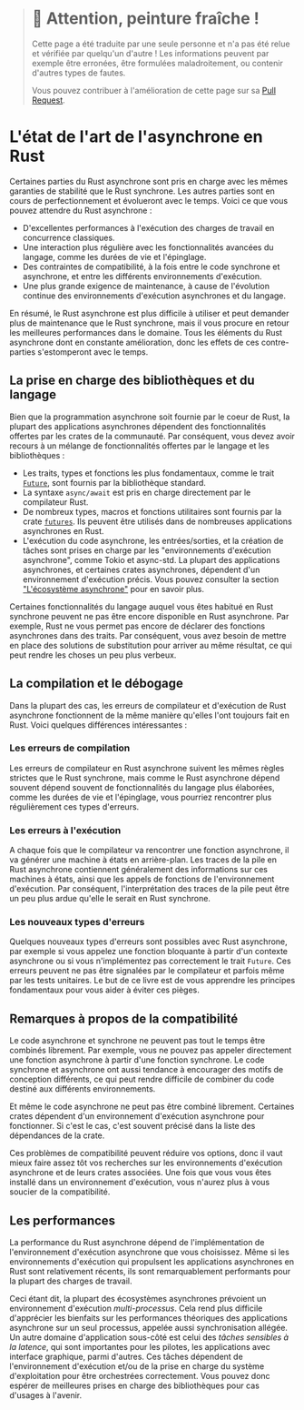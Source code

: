> # 🚧 Attention, peinture fraîche !
>
> Cette page a été traduite par une seule personne et n'a pas été relue et
> vérifiée par quelqu'un d'autre ! Les informations peuvent par exemple être
> erronées, être formulées maladroitement, ou contenir d'autres types de fautes.
>
> Vous pouvez contribuer à l'amélioration de cette page sur sa
> [Pull Request](https://github.com/Jimskapt/async-book-fr/pull/3).

<!--
# The State of Asynchronous Rust
-->

# L'état de l'art de l'asynchrone en Rust

<!--
Parts of async Rust are supported with the same stability guarantees as
synchronous Rust. Other parts are still maturing and will change
over time. With async Rust, you can expect:
-->

Certaines parties du Rust asynchrone sont pris en charge avec les mêmes
garanties de stabilité que le Rust synchrone. Les autres parties sont en cours
de perfectionnement et évolueront avec le temps. Voici ce que vous pouvez
attendre du Rust asynchrone :

<!--
- Outstanding runtime performance for typical concurrent workloads.
- More frequent interaction with advanced language features, such as lifetimes
  and pinning.
- Some compatibility constraints, both between sync and async code, and between
  different async runtimes.
- Higher maintenance burden, due to the ongoing evolution of async runtimes
  and language support.
-->

- D'excellentes performances à l'exécution des charges de travail en concurrence
  classiques.
- Une interaction plus régulière avec les fonctionnalités avancées du langage,
  comme les durées de vie et l'épinglage.
- Des contraintes de compatibilité, à la fois entre le code synchrone et
  asynchrone, et entre les différents environnements d'exécution.
- Une plus grande exigence de maintenance, à cause de l'évolution continue des
  environnements d'exécution asynchrones et du langage.

<!--
In short, async Rust is more difficult to use and can result in a higher
maintenance burden than synchronous Rust,
but gives you best-in-class performance in return.
All areas of async Rust are constantly improving,
so the impact of these issues will wear off over time.
-->

En résumé, le Rust asynchrone est plus difficile à utiliser et peut demander
plus de maintenance que le Rust synchrone, mais il vous procure en retour les
meilleures performances dans le domaine. Tous les éléments du Rust asynchrone
dont en constante amélioration, donc les effets de ces contre-parties
s'estomperont avec le temps.

<!--
## Language and library support
-->

## La prise en charge des bibliothèques et du langage

<!--
While asynchronous programming is supported by Rust itself,
most async applications depend on functionality provided
by community crates.
As such, you need to rely on a mixture of
language features and library support:
-->

Bien que la programmation asynchrone soit fournie par le coeur de Rust, la
plupart des applications asynchrones dépendent des fonctionnalités offertes
par les crates de la communauté.
Par conséquent, vous devez avoir recours à un mélange de fonctionnalités
offertes par le langage et les bibliothèques :

<!--
- The most fundamental traits, types and functions, such as the
  [`Future`](https://doc.rust-lang.org/std/future/trait.Future.html) trait
  are provided by the standard library.
- The `async/await` syntax is supported directly by the Rust compiler.
- Many utility types, macros and functions are provided by the
  [`futures`](https://docs.rs/futures/) crate. They can be used in any async
  Rust application.
- Execution of async code, IO and task spawning are provided by "async
  runtimes", such as Tokio and async-std. Most async applications, and some
  async crates, depend on a specific runtime. See
  ["The Async Ecosystem"](../08_ecosystem/00_chapter.md) section for more
  details.
-->

- Les traits, types et fonctions les plus fondamentaux, comme le trait
  [`Future`](https://doc.rust-lang.org/std/future/trait.Future.html), sont
  fournis par la bibliothèque standard.
- La syntaxe `async/await` est pris en charge directement par le compilateur
  Rust.
- De nombreux types, macros et fonctions utilitaires sont fournis par la crate
  [`futures`](https://docs.rs/futures/). Ils peuvent être utilisés dans de
  nombreuses applications asynchrones en Rust.
- L'exécution du code asynchrone, les entrées/sorties, et la création de tâches
  sont prises en charge par les "environnements d'exécution asynchrone", comme
  Tokio et async-std. La plupart des applications asynchrones, et certaines
  crates asynchrones, dépendent d'un environnement d'exécution précis. Vous
  pouvez consulter la section
  ["L'écosystème asynchrone"](../08_ecosystem/00_chapter.md) pour en savoir
  plus.

<!--
Some language features you may be used to from synchronous Rust are not yet
available in async Rust. Notably, Rust does not let you declare async
functions in traits. Instead, you need to use workarounds to achieve the same
result, which can be more verbose.
-->

Certaines fonctionnalités du langage auquel vous êtes habitué en Rust synchrone
peuvent ne pas être encore disponible en Rust asynchrone. Par exemple, Rust ne
vous permet pas encore de déclarer des fonctions asynchrones dans des traits.
Par conséquent, vous avez besoin de mettre en place des solutions de
substitution pour arriver au même résultat, ce qui peut rendre les choses un
peu plus verbeux.

<!--
## Compiling and debugging
-->

## La compilation et le débogage

<!--
For the most part, compiler- and runtime errors in async Rust work
the same way as they have always done in Rust. There are a few
noteworthy differences:
-->

Dans la plupart des cas, les erreurs de compilateur et d'exécution de Rust
asynchrone fonctionnent de la même manière qu'elles l'ont toujours fait en
Rust. Voici quelques différences intéressantes :

<!--
### Compilation errors
-->

### Les erreurs de compilation

<!--
Compilation errors in async Rust conform to the same high standards as
synchronous Rust, but since async Rust often depends on more complex language
features, such as lifetimes and pinning, you may encounter these types of
errors more frequently.
-->

Les erreurs de compilateur en Rust asynchrone suivent les mêmes règles strictes
que le Rust synchrone, mais comme le Rust asynchrone dépend souvent dépend
souvent de fonctionnalités du langage plus élaborées, comme les durées de vie
et l'épinglage, vous pourriez rencontrer plus régulièrement ces types
d'erreurs.

<!--
### Runtime errors
-->

### Les erreurs à l'exécution

<!--
Whenever the compiler encounters an async function, it generates a state
machine under the hood. Stack traces in async Rust typically contain details
from these state machines, as well as function calls from
the runtime. As such, interpreting stack traces can be a bit more involved than
it would be in synchronous Rust.
-->

A chaque fois que le compilateur va rencontrer une fonction asynchrone, il va
générer une machine à états en arrière-plan. Les traces de la pile en Rust
asynchrone contiennent généralement des informations sur ces machines à états,
ainsi que les appels de fonctions de l'environnement d'exécution. Par
conséquent, l'interprétation des traces de la pile peut être un peu plus ardue
qu'elle le serait en Rust synchrone.

<!--
### New failure modes
-->

### Les nouveaux types d'erreurs

<!--
A few novel failure modes are possible in async Rust, for instance
if you call a blocking function from an async context or if you implement
the `Future` trait incorrectly. Such errors can silently pass both the
compiler and sometimes even unit tests. Having a firm understanding
of the underlying concepts, which this book aims to give you, can help you
avoid these pitfalls.
-->

Quelques nouveaux types d'erreurs sont possibles avec Rust asynchrone, par
exemple si vous appelez une fonction bloquante à partir d'un contexte
asynchrone ou si vous n'implémentez pas correctement le trait `Future`. Ces
erreurs peuvent ne pas être signalées par le compilateur et parfois même par
les tests unitaires. Le but de ce livre est de vous apprendre les principes
fondamentaux pour vous aider à éviter ces pièges.

<!--
## Compatibility considerations
-->

## Remarques à propos de la compatibilité

<!--
Asynchronous and synchronous code cannot always be combined freely.
For instance, you can't directly call an async function from a sync function.
Sync and async code also tend to promote different design patterns, which can
make it difficult to compose code intended for the different environments.
-->

Le code asynchrone et synchrone ne peuvent pas tout le temps être combinés
librement. Par exemple, vous ne pouvez pas appeler directement une fonction
asynchrone à partir d'une fonction synchrone. Le code synchrone et asynchrone
ont aussi tendance à encourager des motifs de conception différents, ce qui
peut rendre difficile de combiner du code destiné aux différents
environnements.

<!--
Even async code cannot always be combined freely. Some crates depend on a
specific async runtime to function. If so, it is usually specified in the
crate's dependency list.
-->

Et même le code asynchrone ne peut pas être combiné librement. Certaines crates
dépendent d'un environnement d'exécution asynchrone pour fonctionner. Si c'est
le cas, c'est souvent précisé dans la liste des dépendances de la crate.

<!--
These compatibility issues can limit your options, so make sure to
research which async runtime and what crates you may need early.
Once you have settled in with a runtime, you won't have to worry
much about compatibility.
-->

Ces problèmes de compatibilité peuvent réduire vos options, donc il vaut mieux
faire assez tôt vos recherches sur les environnements d'exécution asynchrone et
de leurs crates associées. Une fois que vous vous êtes installé dans un
environnement d'exécution, vous n'aurez plus à vous soucier de la
compatibilité.

<!--
## Performance characteristics
-->

## Les performances

<!--
The performance of async Rust depends on the implementation of the
async runtime you're using.
Even though the runtimes that power async Rust applications are relatively new,
they perform exceptionally well for most practical workloads.
-->

La performance du Rust asynchrone dépend de l'implémentation de l'environnement
d'exécution asynchrone que vous choisissez.
Même si les environnements d'exécution qui propulsent les applications
asynchrones en Rust sont relativement récents, ils sont remarquablement
performants pour la plupart des charges de travail.

<!--
That said, most of the async ecosystem assumes a _multi-threaded_ runtime.
This makes it difficult to enjoy the theoretical performance benefits
of single-threaded async applications, namely cheaper synchronization.
Another overlooked use-case is _latency sensitive tasks_, which are
important for drivers, GUI applications and so on. Such tasks depend
on runtime and/or OS support in order to be scheduled appropriately.
You can expect better library support for these use cases in the future.
-->

Ceci étant dit, la plupart des écosystèmes asynchrones prévoient un
environnement d'exécution _multi-processus_. Cela rend plus difficile
d'apprécier les bienfaits sur les performances théoriques des applications
asynchrone sur un seul processus, appelée aussi synchronisation allégée.
Un autre domaine d'application sous-côté est celui des _tâches sensibles à la
latence_, qui sont importantes pour les pilotes, les applications avec
interface graphique, parmi d'autres. Ces tâches dépendent de l'environnement
d'exécution et/ou de la prise en charge du système d'exploitation pour être
orchestrées correctement. Vous pouvez donc espérer de meilleures prises en
charge des bibliothèques pour cas d'usages à l'avenir.
